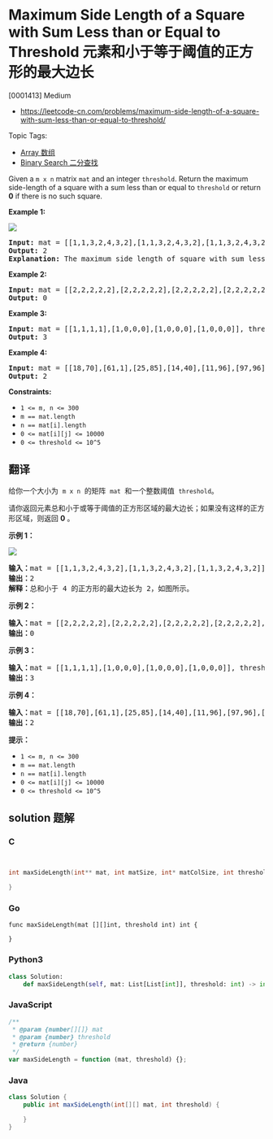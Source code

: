 # Maximum Side Length of a Square with Sum Less than or Equal to Threshold 元素和小于等于阈值的正方形的最大边长

[0001413] Medium

- https://leetcode-cn.com/problems/maximum-side-length-of-a-square-with-sum-less-than-or-equal-to-threshold/

Topic Tags:

- [Array 数组](https://leetcode-cn.com/tag/array/)
- [Binary Search 二分查找](https://leetcode-cn.com/tag/binary-search/)

Given a `m x n` matrix `mat` and an integer `threshold`. Return the maximum side-length of a square with a sum less than or equal to `threshold` or return **0** if there is no such square.

**Example 1:**

![](https://assets.leetcode.com/uploads/2019/12/05/e1.png)

<pre><strong>Input:</strong> mat = [[1,1,3,2,4,3,2],[1,1,3,2,4,3,2],[1,1,3,2,4,3,2]], threshold = 4
<strong>Output:</strong> 2
<strong>Explanation:</strong> The maximum side length of square with sum less than 4 is 2 as shown.
</pre>

**Example 2:**

<pre><strong>Input:</strong> mat = [[2,2,2,2,2],[2,2,2,2,2],[2,2,2,2,2],[2,2,2,2,2],[2,2,2,2,2]], threshold = 1
<strong>Output:</strong> 0
</pre>

**Example 3:**

<pre><strong>Input:</strong> mat = [[1,1,1,1],[1,0,0,0],[1,0,0,0],[1,0,0,0]], threshold = 6
<strong>Output:</strong> 3
</pre>

**Example 4:**

<pre><strong>Input:</strong> mat = [[18,70],[61,1],[25,85],[14,40],[11,96],[97,96],[63,45]], threshold = 40184
<strong>Output:</strong> 2
</pre>

**Constraints:**

- `1 <= m, n <= 300`
- `m == mat.length`
- `n == mat[i].length`
- `0 <= mat[i][j] <= 10000`
- `0 <= threshold <= 10^5`

## 翻译

给你一个大小为  `m x n`  的矩阵  `mat`  和一个整数阈值  `threshold`。

请你返回元素总和小于或等于阈值的正方形区域的最大边长；如果没有这样的正方形区域，则返回 **0** 。



**示例 1：**

![](https://assets.leetcode-cn.com/aliyun-lc-upload/uploads/2019/12/15/e1.png)

<pre><strong>输入：</strong>mat = [[1,1,3,2,4,3,2],[1,1,3,2,4,3,2],[1,1,3,2,4,3,2]], threshold = 4
<strong>输出：</strong>2
<strong>解释：</strong>总和小于 4 的正方形的最大边长为 2，如图所示。
</pre>

**示例 2：**

<pre><strong>输入：</strong>mat = [[2,2,2,2,2],[2,2,2,2,2],[2,2,2,2,2],[2,2,2,2,2],[2,2,2,2,2]], threshold = 1
<strong>输出：</strong>0
</pre>

**示例 3：**

<pre><strong>输入：</strong>mat = [[1,1,1,1],[1,0,0,0],[1,0,0,0],[1,0,0,0]], threshold = 6
<strong>输出：</strong>3
</pre>

**示例 4：**

<pre><strong>输入：</strong>mat = [[18,70],[61,1],[25,85],[14,40],[11,96],[97,96],[63,45]], threshold = 40184
<strong>输出：</strong>2
</pre>

**提示：**

- `1 <= m, n <= 300`
- `m == mat.length`
- `n == mat[i].length`
- `0 <= mat[i][j] <= 10000`
- `0 <= threshold <= 10^5`

## solution 题解

### C

```c


int maxSideLength(int** mat, int matSize, int* matColSize, int threshold){

}


```

### Go

```golang
func maxSideLength(mat [][]int, threshold int) int {

}
```

### Python3

```python
class Solution:
    def maxSideLength(self, mat: List[List[int]], threshold: int) -> int:

```

### JavaScript

```javascript
/**
 * @param {number[][]} mat
 * @param {number} threshold
 * @return {number}
 */
var maxSideLength = function (mat, threshold) {};
```

### Java

```java
class Solution {
    public int maxSideLength(int[][] mat, int threshold) {

    }
}
```
